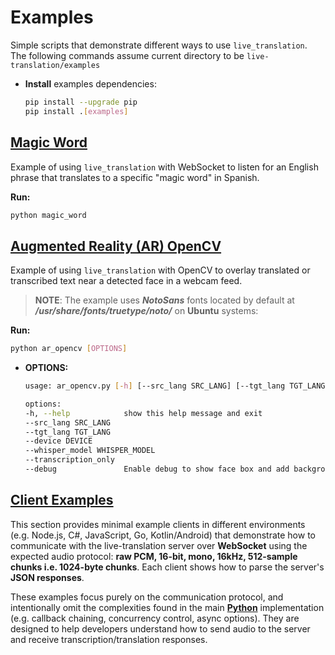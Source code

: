 # Examples

Simple scripts that demonstrate different ways to use `live_translation`. The following commands assume current directory to be `live-translation/examples`

* **Install** examples dependencies:
    ```bash
    pip install --upgrade pip
    pip install .[examples]
    ```

## [Magic Word](magic_word.py)

Example of using `live_translation` with WebSocket to listen for an English phrase that translates to a specific "magic word" in Spanish.

**Run:** 
```bash
python magic_word
```

## [Augmented Reality (AR) OpenCV](ar_opencv.py)

Example of using `live_translation` with OpenCV to overlay translated or transcribed text near a detected face in a webcam feed.

> **NOTE**: The example uses ***NotoSans*** fonts located by default at ***/usr/share/fonts/truetype/noto/*** on **Ubuntu** systems:
>

**Run:** 
```bash
python ar_opencv [OPTIONS]
```
- **OPTIONS:**
    ```bash
    usage: ar_opencv.py [-h] [--src_lang SRC_LANG] [--tgt_lang TGT_LANG] [--device DEVICE] [--whisper_model WHISPER_MODEL] [--transcription_only] [--debug]

    options:
    -h, --help            show this help message and exit
    --src_lang SRC_LANG
    --tgt_lang TGT_LANG
    --device DEVICE
    --whisper_model WHISPER_MODEL
    --transcription_only
    --debug               Enable debug to show face box and add background to text.
    ```

## [Client Examples](./clients/)

This section provides minimal example clients in different environments (e.g. Node.js, C#, JavaScript, Go, Kotlin/Android) that demonstrate how to communicate with the live-translation server over **WebSocket** using the expected audio protocol:
**raw PCM, 16-bit, mono, 16kHz, 512-sample chunks i.e. 1024-byte chunks**.
Each client shows how to parse the server's **JSON responses**.

These examples focus purely on the communication protocol, and intentionally omit the complexities found in the main [**Python**](../live_translation/client/) implementation (e.g. callback chaining, concurrency control, async options). They are designed to help developers understand how to send audio to the server and receive transcription/translation responses.